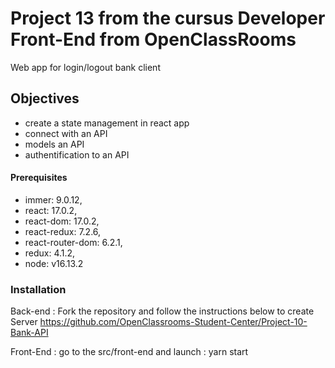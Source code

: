 # Project 13 from the cursus Developer Front-End from OpenClassRooms

Web app for login/logout bank client

## Objectives

- create a state management in react app
- connect with an API
- models an API
- authentification to an API

#### Prerequisites

- immer: 9.0.12,
- react: 17.0.2,
- react-dom: 17.0.2,
- react-redux: 7.2.6,
- react-router-dom: 6.2.1,
- redux: 4.1.2,
- node: v16.13.2

### Installation

Back-end : Fork the repository and follow the instructions below to create Server
https://github.com/OpenClassrooms-Student-Center/Project-10-Bank-API

Front-End : go to the src/front-end and launch : yarn start
